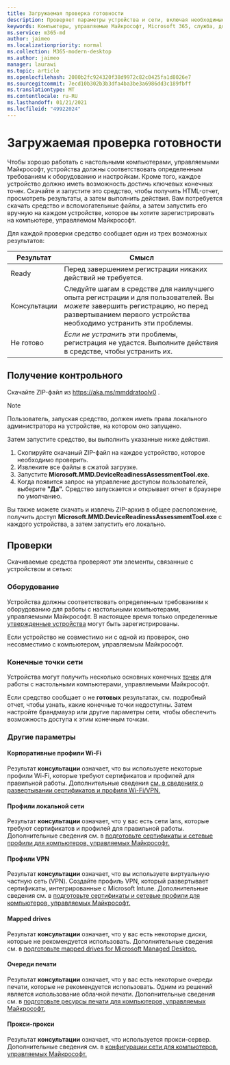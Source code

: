 ```yaml
---
title: Загружаемая проверка готовности
description: Проверяет параметры устройства и сети, включая необходимые конечные точки
keywords: Компьютеры, управляемые Майкрософт, Microsoft 365, служба, документация
ms.service: m365-md
author: jaimeo
ms.localizationpriority: normal
ms.collection: M365-modern-desktop
ms.author: jaimeo
manager: laurawi
ms.topic: article
ms.openlocfilehash: 2080b2fc924320f38d9972c82c0425fa1d8026e7
ms.sourcegitcommit: 7ecd10b302b3b3dfa4ba3be3a6986dd3c189fbff
ms.translationtype: MT
ms.contentlocale: ru-RU
ms.lasthandoff: 01/21/2021
ms.locfileid: "49922024"
---
```

# <a name="downloadable-readiness-assessment-checker"></a>Загружаемая проверка готовности

Чтобы хорошо работать с настольными компьютерами, управляемыми Майкрософт, устройства должны соответствовать определенным требованиям к оборудованию и настройкам. Кроме того, каждое устройство должно иметь возможность достичь ключевых конечных точек. Скачайте и запустите это средство, чтобы получить HTML-отчет, просмотреть результаты, а затем выполнить действия. Вам потребуется скачать средство и вспомогательные файлы, а затем запустить его вручную на каждом устройстве, которое вы хотите зарегистрировать на компьютере, управляемом Майкрософт.

Для каждой проверки средство сообщает один из трех возможных результатов:


|Результат  |Смысл  |
|---------|---------|
|Ready     | Перед завершением регистрации никаких действий не требуется.        |
|Консультации    | Следуйте шагам в средстве для наилучшего опыта регистрации и для пользователей. Вы *можете* завершить регистрацию, но перед развертыванием первого устройства необходимо устранить эти проблемы.        |
|Не готово | *Если не устранить* эти проблемы, регистрация не удастся. Выполните действия в средстве, чтобы устранить их.        |

## <a name="obtain-the-checker"></a>Получение контрольного

Скачайте ZIP-файл из https://aka.ms/mmddratoolv0 .

> [!NOTE]
> Пользователь, запуская средство, должен иметь права локального администратора на устройстве, на котором оно запущено.

 Затем запустите средство, вы выполнить указанные ниже действия.

1. Скопируйте скачаный ZIP-файл на каждое устройство, которое необходимо проверить.
2. Извлеките все файлы в сжатой загрузке.
3. Запустите **Microsoft.MMD.DeviceReadinessAssessmentTool.exe**.
4. Когда появится запрос на управление доступом пользователей, выберите **"Да".** Средство запускается и открывает отчет в браузере по умолчанию.

Вы также можете скачать и извлечь ZIP-архив в общее расположение, получить доступ **Microsoft.MMD.DeviceReadinessAssessmentTool.exe** с каждого устройства, а затем запустить его локально.


## <a name="checks"></a>Проверки

Скачиваемые средства проверяют эти элементы, связанные с устройством и сетью:

### <a name="hardware"></a>Оборудование

Устройства должны соответствовать определенным требованиям к оборудованию для работы с настольными компьютерами, управляемыми Майкрософт. В настоящее время только определенные [утвержденные устройства](../service-description/device-list.md) могут быть зарегистрированы. 

Если устройство не совместимо ни с одной из проверок, оно несовместимо с компьютером, управляемым Майкрософт.

### <a name="network-endpoints"></a>Конечные точки сети

Устройства могут получить несколько основных конечных [точек](network.md) для работы с настольными компьютерами, управляемыми Майкрософт.

Если средство сообщает о не **готовых** результатах, см. подробный отчет, чтобы узнать, какие конечные точки недоступны. Затем настройте брандмауэр или другие параметры сети, чтобы обеспечить возможность доступа к этим конечным точкам.

### <a name="other-settings"></a>Другие параметры

#### <a name="enterprise-wi-fi-profiles"></a>Корпоративные профили Wi-Fi

Результат **консультации** означает, что вы используете некоторые профили Wi-Fi, которые требуют сертификатов и профилей для правильной работы. Дополнительные сведения [см. в сведениях о развертывании сертификатов и профиля Wi-Fi/VPN.](certs-wifi-lan.md#deploy-certificates-and-wi-fivpn-profile)

#### <a name="lan-profiles"></a>Профили локальной сети

Результат **консультации** означает, что у вас есть сети lans, которые требуют сертификатов и профилей для правильной работы. Дополнительные сведения см. в [подготовьте сертификаты и сетевые профили для компьютеров, управляемых Майкрософт.](certs-wifi-lan.md)

#### <a name="vpn-profiles"></a>Профили VPN

Результат **консультации** означает, что вы используете виртуальную частную сеть (VPN). Создайте профиль VPN, который развертывает сертификаты, интегрированные с Microsoft Intune. Дополнительные сведения см. в [подготовьте сертификаты и сетевые профили для компьютеров, управляемых Майкрософт.](certs-wifi-lan.md)

#### <a name="mapped-drives"></a>Mapped drives

Результат **консультации** означает, что у вас есть некоторые диски, которые не рекомендуется использовать. Дополнительные сведения см. в [подготовьте mapped drives for Microsoft Managed Desktop.](mapped-drives.md)

#### <a name="print-queues"></a>Очереди печати

Результат **консультации** означает, что у вас есть некоторые очереди печати, которые не рекомендуется использовать. Одним из решений является использование облачной печати. Дополнительные сведения см. в [подготовьте ресурсы печати для компьютеров, управляемых Майкрософт.](printing.md)

#### <a name="proxies"></a>Прокси-прокси

Результат **консультации** означает, что используется прокси-сервер. Дополнительные сведения см. в [конфигурации сети для компьютеров, управляемых Майкрософт.](network.md)


